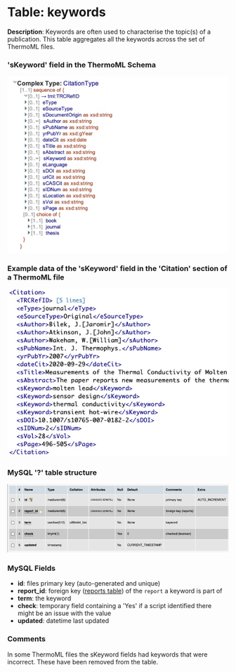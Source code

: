 # Table: keywords

**Description**: Keywords are often used to characterise the topic(s) of a publication.  This table aggregates all the
keywords across the set of ThermoML files.

### 'sKeyword' field in the ThermoML Schema
![ThermoML Schema](../images/thermoml/thermoml_schema_citation.jpg)

### Example data of the 'sKeyword' field in the 'Citation' section of a ThermoML file
![ThermoML Example](../images/thermoml/thermoml_example_citation.jpg)

### MySQL '?' table structure
![MySQL Structure](../images/mysql/mysql_keywords.jpg)

### MySQL Fields
* **id**: files primary key (auto-generated and unique)
* **report_id**: foreign key ([reports table](table_reports.md)) of the `report` a keyword is part of
* **term**: the keyword
* **check**: temporary field containing a 'Yes' if a script identified there might be an issue with the value
* **updated**: datetime last updated

### Comments
In some ThermoML files the sKeyword fields had keywords that were incorrect.  These have been removed from the table.